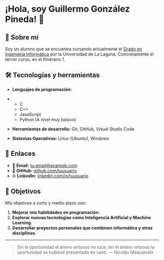 # ¡Hola, soy Guillermo González Pineda! 👋

## 🚀 Sobre mí

Soy un alumno que se encuentra cursando actualmente el [Grado en Ingeniería Informática](https://www.ull.es/grados/ingenieria-informatica/) por la Universidad de La Laguna.
Concretamente el tercer curso, en el Itinerario 1.

## 🛠️ Tecnologías y herramientas

- **Lenguajes de programación:**
-  * C
   * C++
   * JavaScript
   * Python (A nivel muy básico)
     
- **Herramientas de desarrollo:** Git, GitHub, Visual Studio Code
- **Sistemas Operativos:** Linux (Ubuntu), Windows

## 🔗 Enlaces

- 📧 **Email:** [tu.email@example.com](alu0101574899@ull.edu.es)
- 🔗 **GitHub:** [github.com/tuusuario](https://github.com/Guillermo-Gonzalez-Pineda)
- 🌐 **LinkedIn:** [linkedin.com/in/tuusuario](www.linkedin.com/in/guillermo-gonzález-pineda-646652299)

## 🌱 Objetivos

Mis objetivos a corto y medio plazo son:

1. **Mejorar mis habilidades en programación.**
2. **Explorar nuevas tecnologías como Inteligencia Artificial y Machine Learning.**
3. **Desarrollar proyectos personales que combinen informática y otras disciplinas.**

---

>Sin la oportunidad el ánimo virtuoso no luce; sin el ánimo virtuoso la oportunidad se hubiese presentado en vano. — Nicolás Maquiavelo
